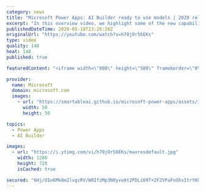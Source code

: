 ```yaml
---
category: news
title: "Microsoft Power Apps: AI Builder ready to use models | 2020 release wave 1 overview"
excerpt: "In this overview video, we highlight some of the new capabilities included in the latest update to Microsoft Power Apps, AI Builder ready to use models.     Here are the capabilities covered:   • Entity extraction helps you by identifying and extracting people, dates, places, locations, etc. from text"
publishedDateTime: 2020-05-18T23:26:26Z
originalUrl: "https://youtube.com/watch?v=h70jOr56EKs"
type: video
quality: 148
heat: 148
published: true

featuredContent: "<iframe width=\"800\" height=\"500\" frameborder=\"0\" src=\"https://www.youtube.com/embed/h70jOr56EKs\" allow=\"accelerometer; autoplay; encrypted-media; gyroscope; picture-in-picture\" allowfullscreen></iframe>"

provider:
  name: Microsoft
  domain: microsoft.com
  images:
    - url: "https://smartableai.github.io/microsoft-power-apps/assets/images/organizations/microsoft.com-50x50.jpg"
      width: 50
      height: 50

topics:
  - Power Apps
  - AI Builder

images:
  - url: "https://i.ytimg.com/vi/h70jOr56EKs/maxresdefault.jpg"
    width: 1280
    height: 720
    isCached: true

secured: "6Hj/UIo6Mk8m2lvgcRV/W8IfzMp3N0yvoAt2PDLi69T+2F2VPaFnGhsItrYHXwnoCzJu2Z+b6rtgO1mv2kUm43xHOgduMv7EGo/QCMJt/kxlVNF1TKQ3Eet+8BhrVIzE6pYy6XXVJN9OuUxiaQWFPZtDiHoT2+Dt9SEngzusheWCQtuE+ZHaaMmOF9aZ6EqxxJQ9PCqGJRMnXqTczEPsg3YPVicQpOpVurKUAuP+qa/evypZWqsj3Lybzl+oFgSScGgxPy65gYYrRcFcz76Z0Go++4X/yzwxeVtV51yGbotL8U7w/PNqRUT78dm/h5ORz1F1SiVQah/29a3My6ZN/WO59m/ObmSj9QyzeTtSpQiTiPZtsBddsn0OSzKwDiWiiKUIMOLYpZy/HZQdNJssO9h+W8nDJe2l6XUsRsqfKoIYOShri7D78a33V5gjf/+D;66enYSryetExCVBEQyuASA=="
---
```


